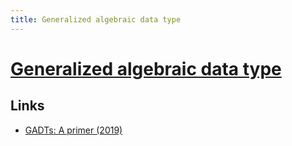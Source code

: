 ```yaml
---
title: Generalized algebraic data type
---
```


# [Generalized algebraic data type](https://en.wikipedia.org/wiki/Generalized_algebraic_data_type)

## Links

- [GADTs: A primer (2019)](https://sketch.sh/s/yH0MJiujNSiofDWOU85loX/)
